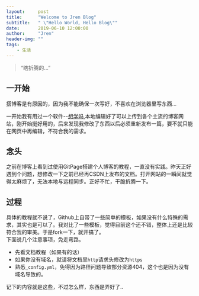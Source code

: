 ```yaml
---
layout:     post
title:      "Welcome to Jren Blog"
subtitle:   " \"Hello World, Hello Blog\""
date:       2019-06-10 12:00:00
author:     "Jren"
header-img: ""
tags:
    - 生活
---
```


> “瞎折腾的...”

## 一开始

搭博客是有原因的，因为我不能确保一次写好，不喜欢在浏览器里写东西...

一开始我有用过一个软件--[想学吗](https://github.com/xland/xiangxuema),本地编辑好了可以上传到各个主流的博客网站，刚开始挺好用的，后来发现我修改了东西以后必须重新发布一篇，要不就只能在网页中再编辑，不符合我的需求。

## 念头

之前在博客上看到过使用GitPage搭建个人博客的教程，一直没有实践。昨天正好遇到个问题，想修改一下之前已经再CSDN上发布的文档。打开网站的一瞬间就觉得太麻烦了，无法本地与远程同步。正好不忙，干脆折腾一下。

## 过程

具体的教程就不说了，Github上自带了一些简单的模板，如果没有什么特殊的需求，其实也是可以了。我对比了一些模板，觉得目前这个还不错，整体上还是比较符合我的审美。于是fork一下，就开搞了。
<br>
下面说几个注意事项，免走弯路。
*   先看文档教程（如果有的话）
*   如果你没有域名，就请将文档里`http`请求头修改为`https`
*   熟悉`_config.yml`，免得因为路径问题导致部分资源404，这个也是因为没有域名导致的。

记下的内容就是这些，不过怎么样，东西是弄好了..




